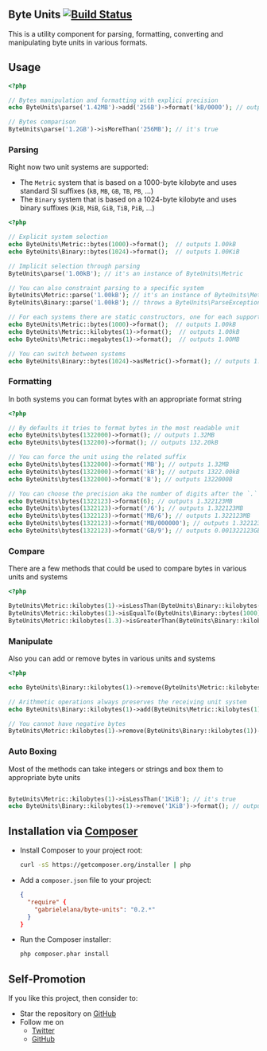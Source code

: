 ## Byte Units [![Build Status](https://travis-ci.org/gabrielelana/byte-units.svg?branch=master)](https://travis-ci.org/gabrielelana/byte-units)
This is a utility component for parsing, formatting, converting and manipulating byte units in various formats.

## Usage
```php
<?php

// Bytes manipulation and formatting with explici precision
echo ByteUnits\parse('1.42MB')->add('256B')->format('kB/0000'); // outputs 1420.2560kB

// Bytes comparison
ByteUnits\parse('1.2GB')->isMoreThan('256MB'); // it's true
```

### Parsing
Right now two unit systems are supported:
* The `Metric` system that is based on a 1000-byte kilobyte and uses standard SI suffixes (`kB`, `MB`, `GB`, `TB`, `PB`, …)
* The `Binary` system that is based on a 1024-byte kilobyte and uses binary suffixes (`KiB`, `MiB`, `GiB`, `TiB`, `PiB`, …)

```php
<?php

// Explicit system selection
echo ByteUnits\Metric::bytes(1000)->format();  // outputs 1.00kB
echo ByteUnits\Binary::bytes(1024)->format();  // outputs 1.00KiB

// Implicit selection through parsing
ByteUnits\parse('1.00kB'); // it's an instance of ByteUnits\Metric

// You can also constraint parsing to a specific system
ByteUnits\Metric::parse('1.00kB'); // it's an instance of ByteUnits\Metric
ByteUnits\Binary::parse('1.00kB'); // throws a ByteUnits\ParseException

// For each systems there are static constructors, one for each supported unit
echo ByteUnits\Metric::bytes(1000)->format();  // outputs 1.00kB
echo ByteUnits\Metric::kilobytes(1)->format();  // outputs 1.00kB
echo ByteUnits\Metric::megabytes(1)->format();  // outputs 1.00MB

// You can switch between systems
echo ByteUnits\Binary::bytes(1024)->asMetric()->format(); // outputs 1.02kB
```

### Formatting
In both systems you can format bytes with an appropriate format string
```php
<?php

// By defaults it tries to format bytes in the most readable unit
echo ByteUnits\bytes(1322000)->format(); // outputs 1.32MB
echo ByteUnits\bytes(132200)->format(); // outputs 132.20kB

// You can force the unit using the related suffix
echo ByteUnits\bytes(1322000)->format('MB'); // outputs 1.32MB
echo ByteUnits\bytes(1322000)->format('kB'); // outputs 1322.00kB
echo ByteUnits\bytes(1322000)->format('B'); // outputs 1322000B

// You can choose the precision aka the number of digits after the `.`
echo ByteUnits\bytes(1322123)->format(6); // outputs 1.322123MB
echo ByteUnits\bytes(1322123)->format('/6'); // outputs 1.322123MB
echo ByteUnits\bytes(1322123)->format('MB/6'); // outputs 1.322123MB
echo ByteUnits\bytes(1322123)->format('MB/000000'); // outputs 1.322123MB
echo ByteUnits\bytes(1322123)->format('GB/9'); // outputs 0.001322123GB
```

### Compare
There are a few methods that could be used to compare bytes in various units and systems
```php
<?php

ByteUnits\Metric::kilobytes(1)->isLessThan(ByteUnits\Binary::kilobytes(1)); // it's true
ByteUnits\Metric::kilobytes(1)->isEqualTo(ByteUnits\Binary::bytes(1000)); // it's true
ByteUnits\Metric::kilobytes(1.3)->isGreaterThan(ByteUnits\Binary::kilobytes(1)); // it's true
```

### Manipulate
Also you can add or remove bytes in various units and systems
```php
<?php

echo ByteUnits\Binary::kilobytes(1)->remove(ByteUnits\Metric::kilobytes(1))->format(); // outputs 24B

// Arithmetic operations always preserves the receiving unit system
echo ByteUnits\Binary::kilobytes(1)->add(ByteUnits\Metric::kilobytes(1))->format(); // outputs 1.98KiB

// You cannot have negative bytes
ByteUnits\Metric::kilobytes(1)->remove(ByteUnits\Binary::kilobytes(1))->format(); // throws ByteUnits\NegativeBytesException
```

### Auto Boxing
Most of the methods can take integers or strings and box them to appropriate byte units
```php

ByteUnits\Metric::kilobytes(1)->isLessThan('1KiB'); // it's true
echo ByteUnits\Binary::kilobytes(1)->remove('1KiB')->format(); // outputs 24B
```

## Installation via [Composer](http://getcomposer.org/)

* Install Composer to your project root:
  ```bash
  curl -sS https://getcomposer.org/installer | php
  ```

* Add a `composer.json` file to your project:
  ```json
  {
    "require" {
      "gabrielelana/byte-units": "0.2.*"
    }
  }
  ```

* Run the Composer installer:
  ```bash
  php composer.phar install
  ```

## Self-Promotion
If you like this project, then consider to:
* Star the repository on [GitHub](https://github.com/gabrielelana/byte-units)
* Follow me on
  * [Twitter](http://twitter.com/gabrielelana)
  * [GitHub](https://github.com/gabrielelana)

